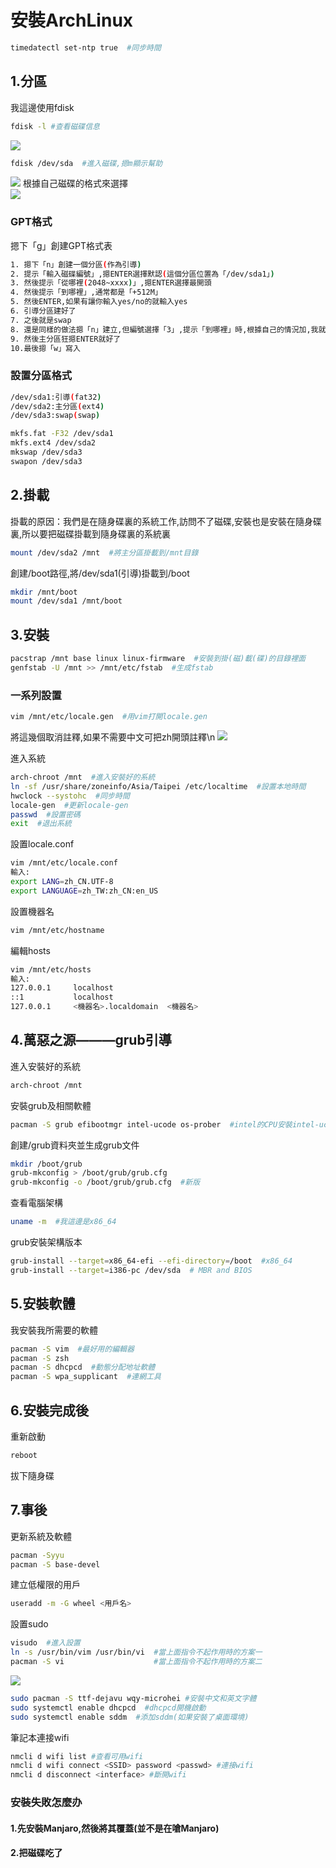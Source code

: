 # 安裝ArchLinux
```bash
timedatectl set-ntp true  #同步時間
```
## 1.分區
我這邊使用fdisk
```bash
fdisk -l #查看磁碟信息
```
![](https://github.com/XxiaozhaiX/images/blob/main/fdisk/main.jpg)
```bash
fdisk /dev/sda  #進入磁碟,摁m顯示幫助
```
![](https://github.com/XxiaozhaiX/images/blob/main/fdisk/fdiskdev.png)
根據自己磁碟的格式來選擇  
![](https://github.com/XxiaozhaiX/images/blob/main/fdisk/n.png)
### GPT格式
摁下「g」創建GPT格式表
```bash 
1. 摁下「n」創建一個分區(作為引導)
2. 提示「輸入磁碟編號」,摁ENTER選擇默認(這個分區位置為「/dev/sda1」)
3. 然後提示「從哪裡(2048~xxxx)」,摁ENTER選擇最開頭
4. 然後提示「到哪裡」,通常都是「+512M」
5. 然後ENTER,如果有讓你輸入yes/no的就輸入yes
6. 引導分區建好了
7. 之後就是swap
8. 還是同樣的做法摁「n」建立,但編號選擇「3」,提示「到哪裡」時,根據自己的情況加,我就輸入我的記憶體大小「+8G」
9. 然後主分區狂摁ENTER就好了
10.最後摁「w」寫入
```
### 設置分區格式
```bash
/dev/sda1:引導(fat32)
/dev/sda2:主分區(ext4)
/dev/sda3:swap(swap)
```
```bash
mkfs.fat -F32 /dev/sda1
mkfs.ext4 /dev/sda2
mkswap /dev/sda3
swapon /dev/sda3
```
## 2.掛載
掛載的原因：我們是在隨身碟裏的系統工作,訪問不了磁碟,安裝也是安裝在隨身碟裏,所以要把磁碟掛載到隨身碟裏的系統裏
```bash
mount /dev/sda2 /mnt  #將主分區掛載到/mnt目錄
```
創建/boot路徑,將/dev/sda1(引導)掛載到/boot
```bash
mkdir /mnt/boot
mount /dev/sda1 /mnt/boot
```
##  3.安裝
```bash
pacstrap /mnt base linux linux-firmware  #安裝到掛(磁)載(碟)的目錄裡面
genfstab -U /mnt >> /mnt/etc/fstab  #生成fstab
```
### 一系列設置
```bash
vim /mnt/etc/locale.gen  #用vim打開locale.gen
```
將這幾個取消註釋,如果不需要中文可把zh開頭註釋\n
![](https://github.com/XxiaozhaiX/images/blob/main/fdisk/locale.gen.png)  
  
進入系統    
```bash
arch-chroot /mnt  #進入安裝好的系統
ln -sf /usr/share/zoneinfo/Asia/Taipei /etc/localtime  #設置本地時間
hwclock --systohc  #同步時間
locale-gen  #更新locale-gen
passwd  #設置密碼
exit  #退出系統
```
設置locale.conf   
```bash
vim /mnt/etc/locale.conf
輸入:
export LANG=zh_CN.UTF-8
export LANGUAGE=zh_TW:zh_CN:en_US
```
設置機器名
```bash
vim /mnt/etc/hostname
```
編輯hosts
```bash
vim /mnt/etc/hosts
輸入:
127.0.0.1     localhost
::1           localhost
127.0.0.1     <機器名>.localdomain  <機器名>
```
## 4.萬惡之源———grub引導
進入安裝好的系統  
```bash
arch-chroot /mnt
```
安裝grub及相關軟體 
```bash
pacman -S grub efibootmgr intel-ucode os-prober  #intel的CPU安裝intel-ucode   amd的CPU安裝amd-ucode
```
創建/grub資料夾並生成grub文件 
```bash
mkdir /boot/grub
grub-mkconfig > /boot/grub/grub.cfg
grub-mkconfig -o /boot/grub/grub.cfg  #新版
```
查看電腦架構  
```bash
uname -m  #我這邊是x86_64
```
grub安裝架構版本
```bash
grub-install --target=x86_64-efi --efi-directory=/boot  #x86_64
grub-install --target=i386-pc /dev/sda  # MBR and BIOS
```
## 5.安裝軟體
我安裝我所需要的軟體
```bash
pacman -S vim  #最好用的編輯器
pacman -S zsh
pacman -S dhcpcd  #動態分配地址軟體
pacman -S wpa_supplicant  #連網工具
```
## 6.安裝完成後
重新啟動
```bash
reboot
```
拔下隨身碟
## 7.事後
更新系統及軟體
```bash
pacman -Syyu
pacman -S base-devel
```
建立低權限的用戶
```bash
useradd -m -G wheel <用戶名>
```
設置sudo
```bash
visudo  #進入設置
ln -s /usr/bin/vim /usr/bin/vi  #當上面指令不起作用時的方案一
pacman -S vi                    #當上面指令不起作用時的方案二
```
![](https://github.com/XxiaozhaiX/images/blob/main/fdisk/sudo.png)
```bash
sudo pacman -S ttf-dejavu wqy-microhei #安裝中文和英文字體
sudo systemctl enable dhcpcd  #dhcpcd開機啟動
sudo systemctl enable sddm  #添加sddm(如果安裝了桌面環境)
```
筆記本連接wifi
```bash
nmcli d wifi list #查看可用wifi
nmcli d wifi connect <SSID> password <passwd> #連接wifi
nmcli d disconnect <interface> #斷開wifi
```
### 安裝失敗怎麼办
#### 1.先安裝Manjaro,然後將其覆蓋(並不是在嗆Manjaro)
#### 2.把磁碟吃了

